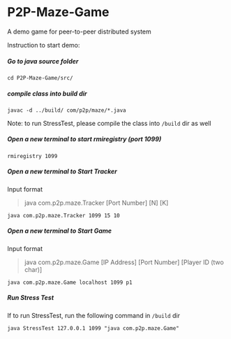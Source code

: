 # P2P-Maze-Game
A demo game for peer-to-peer distributed system

Instruction to start demo:

##### Go to java source folder
```
cd P2P-Maze-Game/src/
```

##### compile class into build dir
```
javac -d ../build/ com/p2p/maze/*.java
```
Note: to run StressTest, please compile the class into `/build` dir as well

##### Open a new terminal to start rmiregistry (port 1099)
```
rmiregistry 1099
```

##### Open a new terminal to Start Tracker
Input format
> java com.p2p.maze.Tracker [Port Number] [N] [K]
```
java com.p2p.maze.Tracker 1099 15 10
```

##### Open a new terminal to Start Game
Input format
> java com.p2p.maze.Game [IP Address] [Port Number] [Player ID (two char)]
```
java com.p2p.maze.Game localhost 1099 p1
```


##### Run Stress Test
If to run StressTest, run the following command in `/build` dir
```
java StressTest 127.0.0.1 1099 "java com.p2p.maze.Game"
```

